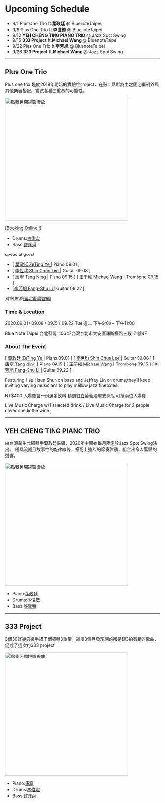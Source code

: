 # Upcoming Schedule

- 9/1  Plus One Trio ft.__葉政廷__ @ BluenoteTaipei
- 9/8  Plus One Trio ft.**李世鈞**  @ BluenoteTaipei
- 9/12 **YEH CHENG TING PIANO TRIO** @ Jazz Spot Swing
- 9/15 **333 Project** ft.**Michael Wang**  @ BluenoteTaipei
- 9/22 Plus One Trio ft.**李芳旭**  @ BluenoteTaipei
- 9/26 **333 Project** ft.**Michael Wang** @ Jazz Spot Swing 

***
## Plus One Trio

Plus one trio 是於2019年開始的實驗性project，在鼓、貝斯為主之固定編制外與其他樂器搭配，嘗試各種三重奏的可能性。



<a href="https://www.youtube.com/watch?v=DDYJr74P1RQ&feature=youtu.be&fbclid=IwAR26gIxkXTylv_TO2NEdal1lDl0ur7DBMv8CUbmw1Eu6UmKkkRsoZ-todl0
" target="_blank"><img src="https://i.imgur.com/pb5dnlm.jpg" 
alt="點我另開視窗撥放" width="400"/></a>

<a href="https://www.bluenotetaipei.com/events/tai-bei-lan-diao-zhou-er-jue-shi-xian-chang-0901-plus-one-trio-tue" target="_blank">[Booking Online !]</a>

 * Drums:<a href="https://www.facebook.com/JeffreyOnDrums/" target="_blank">林俊宏</a>
 * Bass:<a href="https://www.facebook.com/hsunshun.hsu/" target="_blank">許巽舜</a>
 
speacial guest

* [ <a href="https://www.facebook.com/ye.z.ting.1/" target="_blank">葉政廷 ZeTing Ye </a>| Piano 09.01 ] 
* [ <a href="https://www.facebook.com/shihchun.lee.1" target="_blank">李世均 Shin Chun Lee </a>| Guitar  09.08 ]
* [ <a href="https://www.facebook.com/ning.tang.522/" target="_blank">唐寧 Tang Ning </a>| Piano 09.15 ]   [ <a href="https://www.facebook.com/boneofthewang" target="_blank">王于維 Michael Wang </a>| Trombone 09.15 ] 
* [<a href="https://www.facebook.com/fangshu.li" target="_blank">李芳旭 Fang-Shu Li </a>| Guitar 09.22 ]

*資訊來源*<a href="https://www.bluenotetaipei.com/events/tai-bei-lan-diao-zhou-er-jue-shi-xian-chang-0901-plus-one-trio-tue" target="_blank">[*臺北藍調官網*]</a>

### Time & Location
2020.09.01 / 09.08 / 09.15 / 09.22 Tue 週二 下午9:00 – 下午11:00

Blue Note Taipei 台北藍調, 10647台灣台北市大安區羅斯福路三段171號4F

### About The Event


[ <a href="https://www.facebook.com/ye.z.ting.1/" target="_blank">葉政廷 ZeTing Ye </a>| Piano 09.01 ] 
[ <a href="https://www.facebook.com/shihchun.lee.1" target="_blank">李世均 Shin Chun Lee </a>| Guitar  09.08 ]
[ <a href="https://www.facebook.com/ning.tang.522/" target="_blank">唐寧 Tang Ning </a>| Piano 09.15 ] 
[ <a href="https://www.facebook.com/boneofthewang" target="_blank">王于維 Michael Wang </a>| Trombone 09.15 ] 
[<a href="https://www.facebook.com/fangshu.li" target="_blank">李芳旭 Fang-Shu Li </a>| Guitar 09.22 ]

Featuring Hsu Hsun Shun on bass and Jeffrey Lin on drums,they’ll keep inviting varying musicians to play mellow jazz finetones.

NT$400 入場費含一份選定飲料 精選紅白葡萄酒單支開瓶 可抵兩位入場費

Live Music Charge w/1 selected drink. / Live Music Charge for 2 people cover one bottle wine.


---
## YEH CHENG TING PIANO TRIO

由台灣新生代鋼琴手葉政廷率領，2020年中開始每月固定於Jazz Spot Swing演出。
極具流暢且故事性的旋律線條，搭配上強烈的節奏律動，組合出令人驚豔的聲響。 

<a href="https://www.youtube.com/watch?v=DDYJr74P1RQ&feature=youtu.be&fbclid=IwAR26gIxkXTylv_TO2NEdal1lDl0ur7DBMv8CUbmw1Eu6UmKkkRsoZ-todl0
" target="_blank"><img src="https://i.imgur.com/J8DCvAH.jpg" 
alt="點我另開視窗撥放" width="400"/></a>

 * Piano:<a href="https://www.facebook.com/ye.z.ting.1/" target="_blank">葉政廷</a>
 * Drums:<a href="https://www.facebook.com/JeffreyOnDrums/" target="_blank">林俊宏</a>
 * Bass:<a href="https://www.facebook.com/hsunshun.hsu/" target="_blank">許巽舜</a>

---
## 333 Project

3個30好幾的樂手組了個鋼琴3重奏，練團3個月發現開的都是跟3拍有關的歌曲，促成了這次的333 project

<a href="https://www.youtube.com/watch?v=JWzd4j8RZKI&feature=youtu.be&fbclid=IwAR3-YPr1iQ1kr-m5E1zxYK04qiFld4Rz2EoFEO3shDLWmnseSJefejcnsFA
" target="_blank"><img src="https://imgur.com/MhqT5gK.jpg" 
alt="點我另開視窗撥放" width="400"/></a>

 * Piano:<a href="https://www.facebook.com/ning.tang.522/" target="_blank">唐寧</a>
 * Drums:<a href="https://www.facebook.com/JeffreyOnDrums/" target="_blank">林俊宏</a>
 * Bass:<a href="https://www.facebook.com/hsunshun.hsu/" target="_blank">許巽舜</a>

